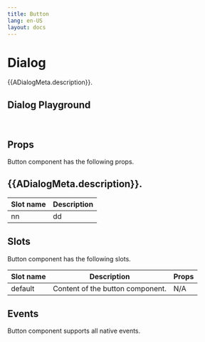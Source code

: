 ```yaml
---
title: Button
lang: en-US
layout: docs
---
```


<script setup lang="ts">
 import {shallowRef} from "vue"; 
import { ADialog, AButton} from '../../src/'
import { ADialogMeta } from '../../src/components/ADialog/ADialog.meta'
import PG from '../../src/playground/PG.vue'

const showingDialog = shallowRef(false);

</script>

# Dialog

{{ADialogMeta.description}}.

## Dialog Playground

&nbsp;

  <div>
    <PG :comp="ADialog" :comp-meta="ADialogMeta">
      <template #default="{ vModels }">
        <AButton @click="showingDialog = true">Show Dialog</AButton>
        <ADialog v-bind="vModels" v-model="showingDialog">
          <p>
            Lorem ipsum dolor sit amet, consectetur adipiscing elit, sed do eiusmod tempor incididunt ut labore et dolore magna aliqua. Ut enim ad minim veniam, quis nostrud exercitation ullamco laboris nisi ut aliquip ex ea commodo consequat. Duis aute irure dolor in reprehenderit in voluptate velit esse cillum dolore eu fugiat nulla pariatur. Excepteur sint occaecat cupidatat non proident, sunt in culpa qui officia deserunt mollit anim id est laborum
          </p>
        </ADialog>
      </template>
    </PG>

  </div>

## Props

Button component has the following props.

## {{ADialogMeta.description}}.

| Slot name | Description |
| --------- | ----------- |
| nn        | dd          |

## Slots

Button component has the following slots.

| Slot name | Description                      | Props |
| --------- | -------------------------------- | ----- |
| default   | Content of the button component. | N/A   |

## Events

Button component supports all native events.
